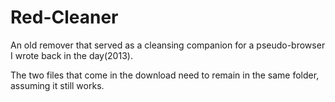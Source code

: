 # Red-Cleaner
An old remover that served as a cleansing companion for a pseudo-browser I wrote back in the day(2013).

The two files that come in the download need to remain in the same folder, assuming it still works.

